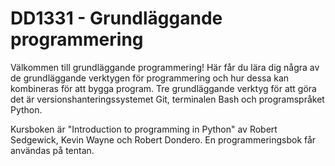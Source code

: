 # DD1331 - Grundläggande programmering

Välkommen till grundläggande programmering! Här får du lära dig några av de grundläggande verktygen för programmering och hur dessa kan kombineras för att bygga program. Tre grundläggande verktyg för att göra det är versionshanteringssystemet Git, terminalen Bash och programspråket Python. <br />

Kursboken är "Introduction to programming in Python" av Robert Sedgewick, Kevin Wayne och Robert Dondero. En programmeringsbok får användas på tentan.
